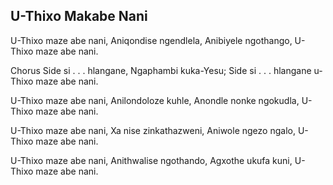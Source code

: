 ## U-Thixo Makabe Nani

U-Thixo maze abe nani, Aniqondise ngendlela,
Anibiyele ngothango, U-Thixo maze abe nani.

Chorus
Side si . . . hlangane, Ngaphambi kuka-Yesu;
Side si . . . hlangane u-Thixo maze abe nani.

U-Thixo maze abe nani, Anilondoloze kuhle,
Anondle nonke ngokudla, U-Thixo maze abe nani.

U-Thixo maze abe nani, Xa nise zinkathazweni,
Aniwole ngezo ngalo, U-Thixo maze abe nani.

U-Thixo maze abe nani, Anithwalise ngothando,
Agxothe ukufa kuni, U-Thixo maze abe nani.

